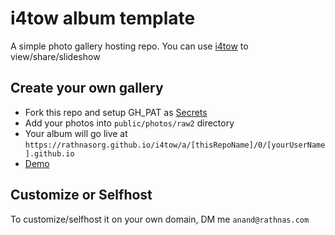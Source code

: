 # i4tow album template

A simple photo gallery hosting repo. You can use [i4tow](https://rathnasorg.github.io/i4tow/a/i4tow-album) to view/share/slideshow

## Create your own gallery

- Fork this repo and setup GH_PAT as [Secrets](https://docs.github.com/en/authentication/keeping-your-account-and-data-secure/managing-your-personal-access-tokens) 
- Add your photos into `public/photos/raw2` directory
- Your album will go live at `https://rathnasorg.github.io/i4tow/a/[thisRepoName]/0/[yourUserName].github.io`
- [Demo](https://rathnasorg.github.io/i4tow/a/i4tow-album)


## Customize or Selfhost 

To customize/selfhost it on your own domain, DM me `anand@rathnas.com`